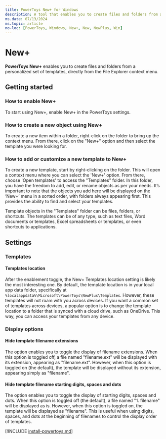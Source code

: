 ```yaml
---
title: PowerToys New+ for Windows
description: A tool that enables you to create files and folders from a personalized set of templates, directly from the File Explorer context menu.
ms.date: 07/13/2024
ms.topic: article
no-loc: [PowerToys, Windows, New+, New, NewPlus, Win]
---
```


# New+

**PowerToys New+** enables you to create files and folders from a personalized set of templates, directly from the File Explorer context menu.

## Getting started

### How to enable New+

To start using New+, enable New+ in the PowerToys settings.

### How to create a new object using New+

To create a new item within a folder, right-click on the folder to bring up the context menu. From there, click on the "New+" option and then select the template you were looking for.

### How to add or customize a new template to New+

To create a new template, start by right-clicking on the folder. This will open a context menu where you can select the 'New+' option. From there, choose 'Open templates' to access the "Templates" folder. In this folder, you have the freedom to add, edit, or rename objects as per your needs. It’s important to note that the objects you add here will be displayed on the ‘New+’ menu in a sorted order, with folders always appearing first. This provides the ability to find and select your templates.

Template objects in the "Templates" folder can be files, folders, or shortcuts. The templates can be of any type, such as text files, Word documents or templates, Excel spreadsheets or templates, or even shortcuts to applications.

## Settings

### <a name="template_location"></a>Templates

#### Templates location

After the enablement toggle, the New+ Templates location setting is likely the most interesting one. By default, the template location is in your local app data folder, specifically at `%localappdata%\Microsoft\PowerToys\NewPlus\Templates`. However, these templates will not roam with you across devices. If you want a common set of templates across devices, a popular option is to change the template location to a folder that is synced with a cloud drive, such as OneDrive. This way, you can access your templates from any device.

### Display options

#### Hide template filename extensions

The option enables you to toggle the display of filename extensions. When this option is toggled off, a file named "filename.ext" will be displayed with its extension, appearing as "filename.ext". However, when this option is toggled on (the default), the template will be displayed without its extension, appearing simply as "filename".

#### Hide template filename starting digits, spaces and dots

The option enables you to toggle the display of starting digits, spaces and dots. When this option is toggled off (the default), a file named "1. filename" will be displayed as is. However, when this option is toggled on, the template will be displayed as "filename". This is useful when using digits, spaces, and dots at the beginning of filenames to control the display order of templates.

[!INCLUDE [install-powertoys.md](../includes/install-powertoys.md)]
